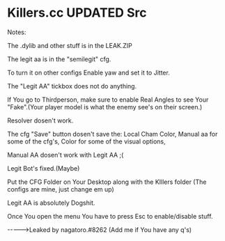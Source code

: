 # Killers.cc UPDATED Src 
Notes:

The .dylib and other stuff is in the LEAK.ZIP

The legit aa is in the "semilegit" cfg.

To turn it on other configs Enable yaw and set it to Jitter.

The "Legit AA" tickbox does not do anything.

If You go to Thirdperson, make sure to enable Real Angles to see Your "Fake".(Your player model is what the enemy see's on their screen.)

Resolver dosen't work.

The cfg "Save" button dosen't save the: Local Cham Color, Manual aa for some of the cfg's, Color for some of the visual options, 

Manual AA dosen't work with Legit AA ;(

Legit Bot's fixed.(Maybe)

Put the CFG Folder on Your Desktop along with the KIllers folder (The configs are mine, just change em up)

Legit AA is absolutely Dogshit.

Once You open the menu You have to press Esc to enable/disable stuff.





----->Leaked by nagatoro.#8262
(Add me if You have any q's)
